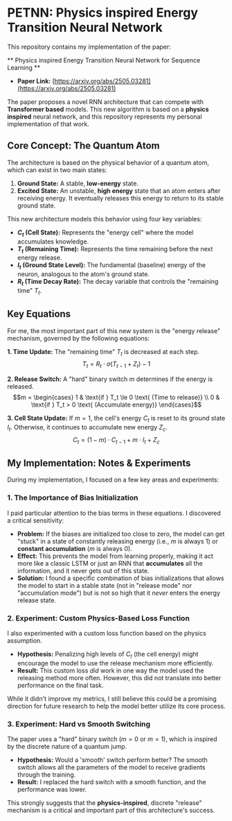 # PETNN: Physics inspired Energy Transition Neural Network

This repository contains my implementation of the paper:

** Physics inspired Energy Transition Neural Network for Sequence Learning **

* **Paper Link:** [https://arxiv.org/abs/2505.03281](https://arxiv.org/abs/2505.03281)

The paper proposes a novel RNN architecture that can compete with **Transformer based** models.
This new algorithm is based on a **physics inspired** neural network, and this repository represents my personal implementation of that work.

## Core Concept: The Quantum Atom

The architecture is based on the physical behavior of a quantum atom, which can exist in two main states:

1.  **Ground State:** A stable, **low-energy** state.
2.  **Excited State:** An unstable, **high energy** state that an atom enters after receiving energy. It eventually releases this energy to return to its stable ground state.

This new architecture models this behavior using four key variables:

* **$C_t$ (Cell State):** Represents the "energy cell" where the model accumulates knowledge.
* **$T_t$ (Remaining Time):** Represents the time remaining before the next energy release.
* **$I_t$ (Ground State Level):** The fundamental (baseline) energy of the neuron, analogous to the atom's ground state.
* **$R_t$ (Time Decay Rate):** The decay variable that controls the "remaining time" $T_t$.

## Key Equations

For me, the most important part of this new system is the "energy release" mechanism, governed by the following equations:

**1. Time Update:** The "remaining time" $T_t$ is decreased at each step.
$$T_{t}=R_{t}\cdot\sigma(T_{t-1}+Z_{t})-1$$

**2. Release Switch:** A "hard" binary switch $m$ determines if the energy is released.
$$m = \begin{cases} 1 & \text{if } T_t \le 0 \text{ (Time to release)} \\ 0 & \text{if } T_t > 0 \text{ (Accumulate energy)} \end{cases}$$

**3. Cell State Update:** If $m=1$, the cell's energy $C_t$ is reset to its ground state $I_t$. Otherwise, it continues to accumulate new energy $Z_c$.
$$C_{t}=(1-m)\cdot C_{t-1}+m\cdot I_{t}+Z_{c}$$

## My Implementation: Notes & Experiments

During my implementation, I focused on a few key areas and experiments:

### 1. The Importance of Bias Initialization

I paid particular attention to the bias terms in these equations. I discovered a critical sensitivity:

* **Problem:** If the biases are initialized too close to zero, the model can get "stuck" in a state of constantly releasing energy (i.e., $m$ is always 1) or **constant accumulation** ($m$ is always 0).
* **Effect:** This prevents the model from learning properly, making it act more like a classic LSTM or just an RNN that **accumulates** all the information, and it never gets out of this state.
* **Solution:** I found a specific combination of bias initializations that allows the model to start in a stable state (not in "release mode" nor "accumulation mode") but is not so high that it *never* enters the energy release state.

### 2. Experiment: Custom Physics-Based Loss Function

I also experimented with a custom loss function based on the physics assumption.

* **Hypothesis:** Penalizing high levels of $C_t$ (the cell energy) might encourage the model to use the release mechanism more efficiently.
* **Result:** This custom loss *did* work in one way the model used the releasing method more often. However, this did not translate into better performance on the final task.

While it didn't improve my metrics, I still believe this could be a promising direction for future research to help the model better utilize its core process.

### 3. Experiment: Hard vs Smooth Switching

The paper uses a "hard" binary switch ($m=0$ or $m=1$), which is inspired by the discrete nature of a quantum jump.

* **Hypothesis:** Would a 'smooth' switch perform better? The smooth switch allows all the parameters of the model to receive gradients through the training.
* **Result:** I replaced the hard switch with a smooth function, and the performance was lower.
  
This strongly suggests that the **physics-inspired**, discrete "release" mechanism is a critical and important part of this architecture's success.

